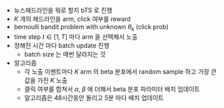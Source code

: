 - 뉴스헤드라인을 뭐로 할지 bTS 로 진행
- $K$ 개의 헤드라인을 arm, click 여부를 reward
- bernoulli bandit problem with unknown $\theta_k$ (click prob)
- time step $t \in [1,T]$ 마다 arm 을 선택해서 노출
- 정해진 시간 마다 batch update 진행
  - batch size 는 매번 달라지는 것
- 알고리즘
  - 각 노출 이벤트마다 $K$ arm 의 beta 분포에서 random sample 하고 가장 큰 값을 가진 $K$ 노출
  - 클릭 여부를 합쳐서 $\alpha$, $\beta$ 에 더해서 beta 분포 파라미터 배치 업데이트
  - 알고리즘은 48시간동안 돌리고 5분 마다 배치 업데이트